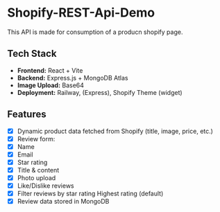 # Shopify-REST-Api-Demo
This API is made for consumption of a producn shopify page.
## Tech Stack

- **Frontend:** React + Vite
- **Backend:** Express.js + MongoDB Atlas
- **Image Upload:** Base64 
- **Deployment:** Railway, (Express), Shopify Theme (widget)

##  Features

- [x] Dynamic product data fetched from Shopify (title, image, price, etc.)
- [x] Review form:
- [x]  Name
- [x]  Email
- [x]  Star rating
- [x]  Title & content
- [x]  Photo upload
- [x] Like/Dislike reviews
- [x] Filter reviews by star rating Highest rating (default)
- [x] Review data stored in MongoDB
